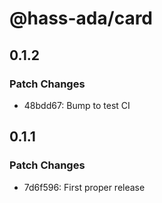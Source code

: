 # @hass-ada/card

## 0.1.2

### Patch Changes

- 48bdd67: Bump to test CI

## 0.1.1

### Patch Changes

- 7d6f596: First proper release
